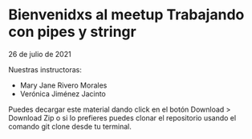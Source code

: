 # Bienvenidxs al meetup **Trabajando con pipes y stringr**

26 de julio de 2021

Nuestras instructoras:

- Mary Jane Rivero Morales
- Verónica Jiménez Jacinto

Puedes decargar este material dando click en el botón Download > Download Zip o si lo prefieres puedes clonar el repositorio usando el comando git clone desde tu terminal.
